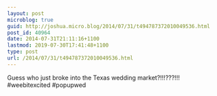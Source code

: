 ```yaml
---
layout: post
microblog: true
guid: http://joshua.micro.blog/2014/07/31/t494787372010049536.html
post_id: 40964
date: 2014-07-31T21:11:16+1100
lastmod: 2019-07-30T17:41:48+1100
type: post
url: /2014/07/31/t494787372010049536.html
---
```

Guess who just broke into the Texas wedding market?!!!???!!! #weebitexcited #popupwed

